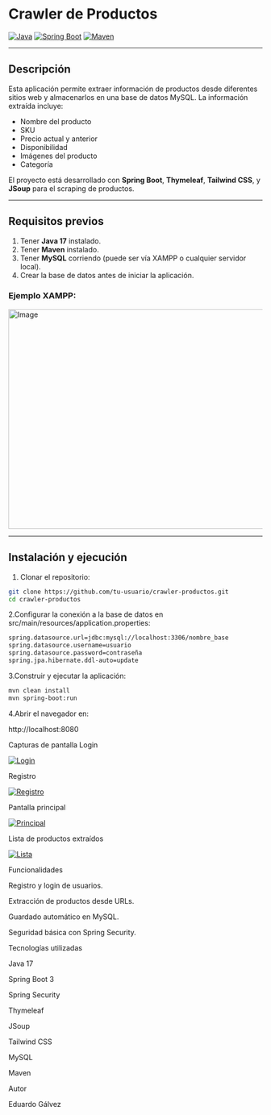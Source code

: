 # Crawler de Productos

[![Java](https://img.shields.io/badge/Java-17-orange)](https://www.oracle.com/java/)
[![Spring Boot](https://img.shields.io/badge/Spring%20Boot-3.2.0-brightgreen)](https://spring.io/projects/spring-boot)
[![Maven](https://img.shields.io/badge/Maven-3.9.2-blue)](https://maven.apache.org/)

---

## Descripción

Esta aplicación permite extraer información de productos desde diferentes sitios web y almacenarlos en una base de datos MySQL. La información extraída incluye:

- Nombre del producto
- SKU
- Precio actual y anterior
- Disponibilidad
- Imágenes del producto
- Categoría

El proyecto está desarrollado con **Spring Boot**, **Thymeleaf**, **Tailwind CSS**, y **JSoup** para el scraping de productos.

---

## Requisitos previos

1. Tener **Java 17** instalado.
2. Tener **Maven** instalado.
3. Tener **MySQL** corriendo (puede ser vía XAMPP o cualquier servidor local).
4. Crear la base de datos antes de iniciar la aplicación.

### Ejemplo XAMPP:

<img width="667" height="436" alt="Image" src="https://github.com/user-attachments/assets/4d08bed3-a2fd-49d1-b4b4-fbaed4f0dd93" />

---

## Instalación y ejecución


1. Clonar el repositorio:

```bash
git clone https://github.com/tu-usuario/crawler-productos.git
cd crawler-productos
```

2.Configurar la conexión a la base de datos en src/main/resources/application.properties:

```bash
spring.datasource.url=jdbc:mysql://localhost:3306/nombre_base
spring.datasource.username=usuario
spring.datasource.password=contraseña
spring.jpa.hibernate.ddl-auto=update
```

3.Construir y ejecutar la aplicación:

```bash
mvn clean install
mvn spring-boot:run
```
4.Abrir el navegador en:

http://localhost:8080

Capturas de pantalla
Login

[![Login](docs/images/login.png)](docs/images/login.png)

Registro

[![Registro](docs/images/registro.png)](docs/images/registro.png)

Pantalla principal

[![Principal](docs/images/principal.png)](docs/images/principal.png)

Lista de productos extraídos

[![Lista](docs/images/lista.png)](docs/images/lista.png)

Funcionalidades

Registro y login de usuarios.

Extracción de productos desde URLs.

Guardado automático en MySQL.

Seguridad básica con Spring Security.

Tecnologías utilizadas

Java 17

Spring Boot 3

Spring Security

Thymeleaf

JSoup

Tailwind CSS

MySQL

Maven

Autor

Eduardo Gálvez
